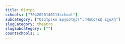 ```yaml
---
title: Θέατρο
schools: ["7042020140113school"]
subcategory: ["Θεατρικό Εργαστήρι","Μουσική Σχολή"]
slugCategory: theatro
slugSubcategory: [""]
countschools: 1
---
```



